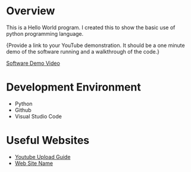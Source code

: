 # Overview

This is a Hello World program. I created this to show the basic use of python programming language.

{Provide a link to your YouTube demonstration.  It should be a one minute demo of the software running and a walkthrough of the code.}

[Software Demo Video](http://youtube.link.goes.here)

# Development Environment

* Python 
* Github 
* Visual Studio Code

# Useful Websites

* [Youtube Upload Guide](https://support.google.com/youtube/answer/57407)
* [Web Site Name](http://url.link.goes.here)